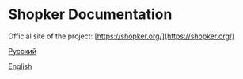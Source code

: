 # Shopker Documentation

Official site of the project: [https://shopker.org/](https://shopker.org/)

[Русский](https://github.com/andchir/shk4-wiki/blob/master/Русский.md)

[English](https://github.com/andchir/shk4-wiki/blob/master/English.md)
